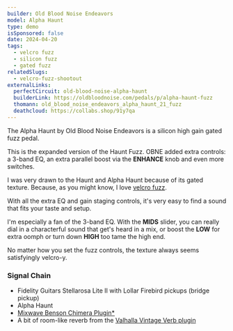 ```yaml
---
builder: Old Blood Noise Endeavors
model: Alpha Haunt
type: demo
isSponsored: false
date: 2024-04-20
tags:
  - velcro fuzz
  - silicon fuzz
  - gated fuzz
relatedSlugs:
  - velcro-fuzz-shootout
externalLinks:
  perfectCircuit: old-blood-noise-alpha-haunt
  builderLink: https://oldbloodnoise.com/pedals/p/alpha-haunt-fuzz
  thomann: old_blood_noise_endeavors_alpha_haunt_21_fuzz
  deathcloud: https://collabs.shop/91y7qa
---
```


The Alpha Haunt by Old Blood Noise Endeavors is a silicon high gain gated fuzz pedal.

This is the expanded version of the Haunt Fuzz. OBNE added extra controls: a 3-band EQ, an extra parallel boost via the **ENHANCE** knob and even more switches.

I was very drawn to the Haunt and Alpha Haunt because of its gated texture. Because, as you might know, I love [velcro fuzz](/posts/velcro-fuzz-shootout).

With all the extra EQ and gain staging controls, it's very easy to find a sound that fits your taste and setup.

I'm especially a fan of the 3-band EQ. With the **MIDS** slider, you can really dial in a characterful sound that get's heard in a mix, or boost the **LOW** for extra oomph or turn down **HIGH** too tame the high end.

No matter how you set the fuzz controls, the texture always seems satisfyingly velcro-y.

### Signal Chain

- Fidelity Guitars Stellarosa Lite II with Lollar Firebird pickups (bridge pickup)
- Alpha Haunt
- [Mixwave Benson Chimera Plugin\*](https://sweetwater.sjv.io/B0N2PL)
- A bit of room-like reverb from the [Valhalla Vintage Verb plugin](https://valhalladsp.com/shop/reverb/valhalla-vintage-verb/)
